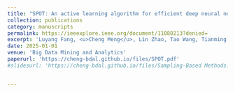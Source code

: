 ```yaml
---
title: "SPOT: An active learning algorithm for efficient deep neural network training"
collection: publications
category: manuscripts
permalink: https://ieeexplore.ieee.org/document/11080213?denied=
excerpt: 'Luyang Fang, <u>Cheng Meng</u>, Lin Zhao, Tao Wang, Tianming Liu, Wenxuan Zhong<sup>*</sup>, Ping Ma<sup>*</sup>'
date: 2025-01-01
venue: 'Big Data Mining and Analytics'
paperurl: 'https://cheng-bdal.github.io/files/SPOT.pdf'
#slidesurl: 'https://cheng-bdal.github.io/files/Sampling-Based Methods.pdf'


---
```


